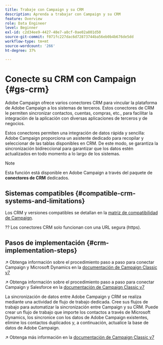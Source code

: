 ```yaml
---
title: Trabaje con Campaign y su CRM
description: Aprenda a trabajar con Campaign y su CRM
feature: Overview
role: Data Engineer
level: Beginner
exl-id: c2d34ee9-4427-48e7-a8cf-0ae02a801d50
source-git-commit: f071fc227dac6d72873744ba56eb0b4b676de5dd
workflow-type: tm+mt
source-wordcount: '266'
ht-degree: 37%

---
```


# Conecte su CRM con Campaign {#gs-crm}

Adobe Campaign ofrece varios conectores CRM para vincular la plataforma de Adobe Campaign a los sistemas de terceros. Estos conectores de CRM le permiten sincronizar contactos, cuentas, compras, etc., para facilitar la integración de la aplicación con diversas aplicaciones de terceros y de negocios.

Estos conectores permiten una integración de datos rápida y sencilla: Adobe Campaign proporciona un asistente dedicado para recopilar y seleccionar de las tablas disponibles en CRM. De este modo, se garantiza la sincronización bidireccional para garantizar que los datos estén actualizados en todo momento a lo largo de los sistemas.

>[!NOTE]
>
>Esta función está disponible en Adobe Campaign a través del paquete de **conectores de CRM** dedicados.

## Sistemas compatibles {#compatible-crm-systems-and-limitations}

Los CRM y versiones compatibles se detallan en la [matriz de compatibilidad de Campaign](../start/compatibility-matrix.md).

?? Los conectores CRM solo funcionan con una URL segura (https).

## Pasos de implementación {#crm-implementation-steps}

↗️ Obtenga información sobre el procedimiento paso a paso para conectar Campaign y Microsoft Dynamics en la [documentación de Campaign Classic v7](https://experienceleague.adobe.com/docs/campaign-classic/using/getting-started/connectors/crm-connectors/crm-ms-dynamics.html?lang=en#microsoft-dynamics-implementation-steps)

↗️ Obtenga información sobre el procedimiento paso a paso para conectar Campaign y Salesforce en la [documentación de Campaign Classic v7](https://experienceleague.adobe.com/docs/campaign-classic/using/getting-started/connectors/crm-connectors/crm-sfdc.html?lang=en#getting-started)


La sincronización de datos entre Adobe Campaign y CRM se realiza mediante una actividad de flujo de trabajo dedicada. Cree sus flujos de trabajo para automatizar la sincronización entre Campaign y su CRM. Puede crear un flujo de trabajo que importe los contactos a través de Microsoft Dynamics, los sincronice con los datos de Adobe Campaign existentes, elimine los contactos duplicados y, a continuación, actualice la base de datos de Adobe Campaign.

↗️ Obtenga más información en la [documentación de Campaign Classic v7](https://experienceleague.adobe.com/docs/campaign-classic/using/getting-started/connectors/crm-connectors/crm-data-sync.html?lang=en#getting-started)
